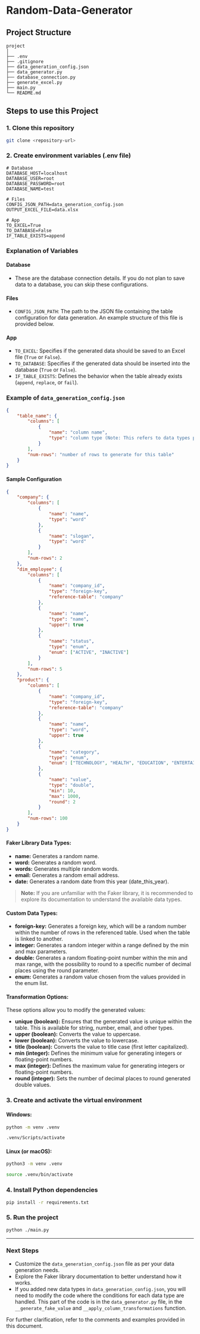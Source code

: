 # Random-Data-Generator

## Project Structure

```
project
│
├── .env
├── .gitignore
├── data_generation_config.json
├── data_generator.py
├── database_connection.py
├── generate_excel.py
├── main.py
└── README.md
```

## Steps to use this Project

### 1. Clone this repository
```bash
git clone <repository-url>
```

### 2. Create environment variables (.env file)
```env
# Database
DATABASE_HOST=localhost
DATABASE_USER=root
DATABASE_PASSWORD=root
DATABASE_NAME=test

# Files
CONFIG_JSON_PATH=data_generation_config.json
OUTPUT_EXCEL_FILE=data.xlsx

# App
TO_EXCEL=True
TO_DATABASE=False
IF_TABLE_EXISTS=append
```

### Explanation of Variables

#### Database
- These are the database connection details. If you do not plan to save data to a database, you can skip these configurations.

#### Files
- `CONFIG_JSON_PATH`: The path to the JSON file containing the table configuration for data generation. An example structure of this file is provided below.

#### App
- `TO_EXCEL`: Specifies if the generated data should be saved to an Excel file (`True` or `False`).
- `TO_DATABASE`: Specifies if the generated data should be inserted into the database (`True` or `False`).
- `IF_TABLE_EXISTS`: Defines the behavior when the table already exists (`append`, `replace`, or `fail`).

### Example of `data_generation_config.json`
```json
{
    "table_name": {
        "columns": [
            {
                "name": "column name",
                "type": "column type (Note: This refers to data types provided by the Faker library, not SQL types like string, date, etc.)"
            }
        ],
        "num-rows": "number of rows to generate for this table"
    }
}
```

#### Sample Configuration
```json
{
    "company": {
        "columns": [
            {
                "name": "name",
                "type": "word"
            },
            {
                "name": "slogan",
                "type": "word"
            }
        ],
        "num-rows": 2
    },
    "dim_employee": {
        "columns": [
            {
                "name": "company_id",
                "type": "foreign-key",
                "reference-table": "company"
            },
            {
                "name": "name",
                "type": "name",
                "upper": true
            },
            {
                "name": "status",
                "type": "enum",
                "enum": ["ACTIVE", "INACTIVE"]
            }
        ],
        "num-rows": 5
    },
    "product": {
        "columns": [
            {
                "name": "company_id",
                "type": "foreign-key",
                "reference-table": "company"
            },
            {
                "name": "name",
                "type": "word",
                "upper": true
            },
            {
                "name": "category",
                "type": "enum",
                "enum": ["TECHNOLOGY", "HEALTH", "EDUCATION", "ENTERTAINMENT", "SPORTS"]
            },
            {
                "name": "value",
                "type": "double",
                "min": 10, 
                "max": 1000, 
                "round": 2 
            }
        ],
        "num-rows": 100
    }
}
```
#### Faker Library Data Types:
- **name:** Generates a random name.
- **word:** Generates a random word.
- **words:** Generates multiple random words.
- **email:** Generates a random email address.
- **date:** Generates a random date from this year (date_this_year).

> **Note:** If you are unfamiliar with the Faker library, it is recommended to explore its documentation to understand the available data types.

#### Custom Data Types:
- **foreign-key:** Generates a foreign key, which will be a random number within the number of rows in the referenced table. Used when the table is linked to another.
- **integer:** Generates a random integer within a range defined by the min and max parameters.
- **double:** Generates a random floating-point number within the min and max range, with the possibility to round to a specific number of decimal places using the round parameter.
- **enum:** Generates a random value chosen from the values provided in the enum list.

#### Transformation Options:
These options allow you to modify the generated values:
- **unique (boolean):** Ensures that the generated value is unique within the table. This is available for string, number, email, and other types.
- **upper (boolean):** Converts the value to uppercase.
- **lower (boolean):** Converts the value to lowercase.
- **title (boolean):** Converts the value to title case (first letter capitalized).
- **min (integer):** Defines the minimum value for generating integers or floating-point numbers.
- **max (integer):** Defines the maximum value for generating integers or floating-point numbers.
- **round (integer):** Sets the number of decimal places to round generated double values.


### 3. Create and activate the virtual environment
#### Windows:
```bash
python -m venv .venv
```
```bash
.venv/Scripts/activate
```
#### Linux (or macOS):
```bash
python3 -m venv .venv
```
```bash
source .venv/bin/activate
```

### 4. Install Python dependencies
```bash
pip install -r requirements.txt
```

### 5. Run the project
```bash
python ./main.py
```

---

### Next Steps
- Customize the `data_generation_config.json` file as per your data generation needs.
- Explore the Faker library documentation to better understand how it works.
- If you added new data types in `data_generation_config.json`, you will need to modify the code where the conditions for each data type are handled. This part of the code is in the `data_generator.py` file, in the `__generate_fake_value` and `__apply_column_transformations` function.

For further clarification, refer to the comments and examples provided in this document.
